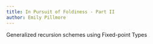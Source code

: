 ```yaml
---
title: In Pursuit of Foldiness - Part II
author: Emily Pillmore
---
```


Generalized recursion schemes using Fixed-point Types
